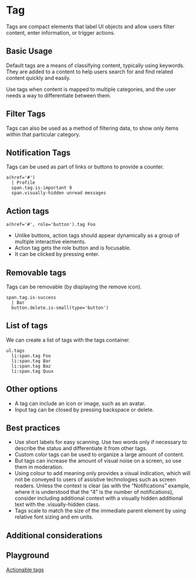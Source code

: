 # Tag

Tags are compact elements that label UI objects and allow users filter content, enter information, or trigger actions.

## Basic Usage

Default tags are a means of classifying content, typically using keywords. They are added to a content to help users search for and find related content quickly and easily.

Use tags when content is mapped to multiple categories, and the user needs a way to differentiate between them.

## Filter Tags

Tags can also be used as a method of filtering data, to show only items within that particular category.

## Notification Tags

Tags can be used as part of links or buttons to provide a counter.

```pug
a(href='#')
  | Profile
  span.tag.is-important 9
  span.visually-hidden unread messages
```

## Action tags

```pug
a(href='#', role='button').tag Foo
```

- Unlike buttons, action tags should appear dynamically as a group of multiple interactive elements.
- Action tag gets the role button and is focusable.
- It can be clicked by pressing enter.

## Removable tags

Tags can be removable (by displaying the remove icon).

```pug
span.tag.is-success
  | Bar
  button.delete.is-small(type='button')
```

## List of tags

We can create a list of tags with the tags container.

```pug
ul.tags
  li:span.tag Foo
  li:span.tag Bar
  li:span.tag Baz
  li:span.tag Quux
```

## Other options

- A tag can include an icon or image, such as an avatar.
- Input tag can be closed by pressing backspace or delete.

## Best practices

- Use short labels for easy scanning. Use two words only if necessary to describe the status and differentiate it from other tags.
- Custom color tags can be used to organize a large amount of content.
- But tags can increase the amount of visual noise on a screen, so use them in moderation.
- Using colour to add meaning only provides a visual indication, which will not be conveyed to users of assistive technologies such as screen readers. Unless the context is clear (as with the “Notifications” example, where it is understood that the “4” is the number of notifications), consider including additional context with a visually hidden additional text with the .visually-hidden class.
- Tags scale to match the size of the immediate parent element by using relative font sizing and em units.

## Additional considerations

## Playground

[Actionable tags](https://codesandbox.io/s/actionable-tags-qxqyj?file=/index.js)
